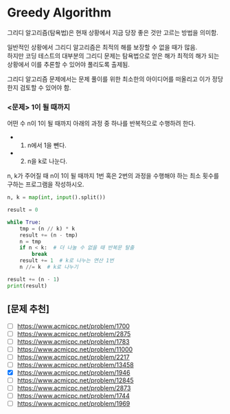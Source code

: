 # Greedy Algorithm

그리디 알고리즘(탐욕법)은 현재 상황에서 지금 당장 좋은 것만 고르는 방법을 의미함.

일반적인 상황에서 그리디 알고리즘은 최적의 해를 보장할 수 없을 때가 많음.  
하지만 코딩 테스트의 대부분의 그리디 문제는 탐욕법으로 얻은 해가 최적의 해가 되는 상황에서 이를 추론할 수 있어야 풀리도록 출제됨.

그리디 알고리즘 문제에서는 문제 풀이를 위한 최소한의 아이디어를 떠올리고 이가 정당한지 검토할 수 있어야 함.

### <문제> 1이 될 때까지

어떤 수 n이 1이 될 때까지 아래의 과정 중 하나를 반복적으로 수행하려 한다.

- 1. n에서 1을 뺀다.
- 2. n을 k로 나눈다.

n, k가 주어질 때 n이 1이 될 때까지 1번 혹은 2번의 과정을 수행해야 하는 최소 횟수를 구하는 프로그램을 작성하시오.

```python
n, k = map(int, input().split())

result = 0

while True:
    tmp = (n // k) * k
    result += (n - tmp)
    n = tmp
    if n < k:  # 더 나눌 수 없을 때 반복문 탈출
        break
    result += 1  # k로 나누는 연산 1번
    n //= k  # k로 나누기

result += (n - 1)
print(result)
```

## [문제 추천]

- [ ] https://www.acmicpc.net/problem/1700
- [ ] https://www.acmicpc.net/problem/2875
- [ ] https://www.acmicpc.net/problem/1783
- [ ] https://www.acmicpc.net/problem/11000
- [ ] https://www.acmicpc.net/problem/2217
- [ ] https://www.acmicpc.net/problem/13458
- [x] https://www.acmicpc.net/problem/1946
- [ ] https://www.acmicpc.net/problem/12845
- [ ] https://www.acmicpc.net/problem/2873
- [ ] https://www.acmicpc.net/problem/1744
- [ ] https://www.acmicpc.net/problem/1969
